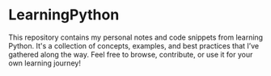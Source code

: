 # LearningPython 
This repository contains my personal notes and code snippets from learning Python. It's a collection of concepts, examples, and best practices that I’ve gathered along the way. Feel free to browse, contribute, or use it for your own learning journey!